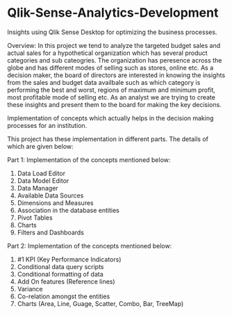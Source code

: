 # Qlik-Sense-Analytics-Development
Insights using Qlik Sense Desktop for optimizing the business processes.

Overview: In this project we tend to analyze the targeted budget sales and actual sales for a hypothetical organization which has several product categories and sub cateogries. 
The organization has peresence across the globe and has different modes of selling such as stores, online etc. As a decision maker, the board of directors are
interested in knowing the insights from the sales and budget data availbale such as which category is performing the best and worst, regions of maximum and minimum profit,
most profitable mode of selling etc. As an analyst we are trying to create these insights and present them to the board for making the key decisions. 


Implementation of concepts which actually helps in the decision making processes for an institution.

This project has these implementation in different parts. The details of which are given below:

Part 1:
Implementation of the concepts mentioned below:
1. Data Load Editor 
2. Data Model Editor
3. Data Manager
4. Available Data Sources
5. Dimensions and Measures
6. Association in the database entities
7. Pivot Tables
8. Charts
9. Filters and Dashboards

Part 2:
Implementation of the concepts mentioned below:
1. #1 KPI (Key Performance Indicators)
2. Conditional data query scripts
3. Conditional formatting of data
4. Add On features (Reference lines)
5. Variance 
6. Co-relation amongst the entities
7. Charts  (Area, Line, Guage, Scatter, Combo, Bar, TreeMap)
